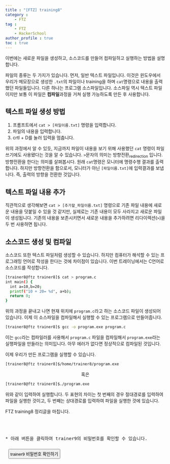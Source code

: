 ```yaml
---
title : "[FTZ] training8"
category : 
    - FTZ
tag : 
    - FTZ
    - HackerSchool
author_profile : true
toc : true
---
```


이번에는 새로운 파일을 생성하고, 소스코드를 만들어 컴파일하고 실행하는 방법을 설명합니다.
 
파일의 종류는 두 가지가 있습니다. 먼저, 일반 텍스트 파일입니다. 이것은 윈도우에서 우리가 메모장으로 생성한 <code>.txt</code>의 파일이나 training을 하며 <code>cat</code>명령으로 내용을 출력했던 파일들입니다. 다른 하나는 프로그램 소스파일입니다. 소스파일 역시 텍스트 파일이지만 보통 이 파일은 <strong>컴파일</strong>과정을 거쳐 실행 가능하도록 만든 후 사용합니다.

## 텍스트 파일 생성 방법
1. 프롬프트에서 <code>cat > [파일이름.txt]</code> 명령을 입력합니다.
2. 파일의 내용을 입력합니다.
3. <kdb>crtl + D</kbd>를 눌러 입력을 멈춥니다.

위의 과정에서 알 수 있듯, 지금까지 파일이 내용을 보기 위해 사용했던 <code>cat</code> 명령이 파일 쓰기에도 사용됐다는 것을 알 수 있습니다. <code>></code>문자의 의미는 방향전환<sub>redirection</sub> 입니다. 
방향전환을 한다는 의미를 살펴봅시다. 원래 <code>cat</code>명령은 모니터에 명령수행 결과를 출력합니다. 하지만 방향전환을 함으로서, 모니터가 아닌 <code>[파일이름.txt]</code>에 입력결과를 보냅니다. 즉, 출력의 방향을 전환한 것입니다.

## 텍스트 파일 내용 추가
직관적으로 생각해보면 <code>cat > [추가할_파일이름.txt]</code> 명령으로 기존 파일 내용에 새로운 내용을 덧붙일 수 있을 것 같지만, 실제로는 기존 내용이 모두 사라지고 새로운 파일이 생성됩니다. 기존의 내용을 보존시키면서 새로운 내용을 추가하려면 리다이렉션(<code>></code>)을 두 번 사용하면 됩니다.


## 소스코드 생성 및 컴파일
소스코드 또한 텍스트 파일처럼 생성할 수 있습니다. 하지만 컴퓨터가 해석할 수 있는 프로그래밍 언어로 작성을 한다는 것에 차이점이 있습니다. 이번 트레이닝에서는 C언어로 소스코드를 작성합니다.

```sh c
[trainer8@ftz trainer8]$ cat > program.c
int main() {
  int a=10,b=20;
  printf("10 + 20= %d", a+b);
  return 0;
}
```

위의 과정을 끝내고 나면 현재 위치에 <code>program.c</code>라고 하는 소스코드 파일이 생성되어 있습니다. 이제 이 소스파일을 컴파일해서 실행할 수 있는 프로그램으로 만들어줍니다.

```sh
[trainer8@ftz trainer8]$ gcc -o program.exe program.c
```

이는 <code>gcc</code>라는 컴파일러를 사용해서 <code>program.c</code> 파일을 컴파일해서 <code>program.exe</code>라는 실행파일을 만들라는 의미입니다. 아무 에러가 없다면 정상적으로 컴파일된 것입니다.

이제 우리가 만든 프로그램을 실행할 수 있습니다. 

```sh
[trainer8@ftz trainer8]$/home/trainer8/program.exe
```
<center>혹은</center>

```sh
[trainer8@ftz trainer8]$./program.exe
```

위와 같이 입력하여 실행합니다. 두 표현의 차이는 첫 번째의 경우 절대경로를 입력하여 파일을 실행한 것이고, 두 번째는 상대경로를 입력하여 파일을 실행한 것에 있습니다.




FTZ training8 정리글을 마칩니다. <br><br><br><br>




<pre>* 아래 버튼을 클릭하여 trainer9의 비밀번호를 확인할 수 있습니다.</pre>
<button type="button" onclick="myFunction()" id="btn" style="margin:10px;padding:4px">trainer9 비밀번호 확인하기</button>
<strong id="str"></strong>
<script>
function myFunction() { 
  document.getElementById("str").innerHTML = "programming";
}
</script>
